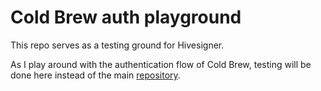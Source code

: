 # Cold Brew auth playground

This repo serves as a testing ground for Hivesigner.

As I play around with the authentication flow of Cold Brew, testing will be done here instead of the main [repository](https://github.com/BennyBlockchain/coldbrew.git).
